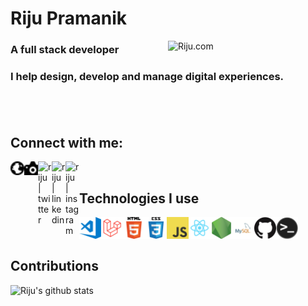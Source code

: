 # Riju Pramanik

[<img align="right" alt="Riju.com" width="50%" src="https://riju.co/assets/svg/developer.svg" />][website]

### A full stack developer

### I help design, develop and manage digital experiences.

## <br  />

## Connect with me:

[<img align="left" alt="Riju.com" width="22px" src="https://raw.githubusercontent.com/iconic/open-iconic/master/svg/globe.svg" />][website]

[<img align="left" alt="Riju | YouTube" width="22px" src="https://raw.githubusercontent.com/iconic/open-iconic/master/svg/camera-slr.svg" />][photography]

[<img align="left" alt="riju | twitter" width="22px" src="https://cdn.jsdelivr.net/npm/simple-icons@v3/icons/twitter.svg" />][twitter]

[<img align="left" alt="riju | linkedin" width="22px" src="https://cdn.jsdelivr.net/npm/simple-icons@v3/icons/linkedin.svg" />][linkedin]

[<img align="left" alt="riju | instagram" width="22px" src="https://cdn.jsdelivr.net/npm/simple-icons@v3/icons/instagram.svg" />][instagram]

<br  />

## Technologies I use

[<img align="left" alt="Visual Studio Code" width="35px" src="https://raw.githubusercontent.com/github/explore/80688e429a7d4ef2fca1e82350fe8e3517d3494d/topics/visual-studio-code/visual-studio-code.png" />][website]

[<img align="left" alt="Laravel" width="35px" src="https://raw.githubusercontent.com/github/explore/56a826d05cf762b2b50ecbe7d492a839b04f3fbf/topics/laravel/laravel.png" />][website]

[<img align="left" alt="HTML5" width="35px" src="https://raw.githubusercontent.com/github/explore/80688e429a7d4ef2fca1e82350fe8e3517d3494d/topics/html/html.png" />][website]

[<img align="left" alt="CSS3" width="35px" src="https://raw.githubusercontent.com/github/explore/80688e429a7d4ef2fca1e82350fe8e3517d3494d/topics/css/css.png" />][website]

[<img align="left" alt="JavaScript" width="35px" src="https://raw.githubusercontent.com/github/explore/80688e429a7d4ef2fca1e82350fe8e3517d3494d/topics/javascript/javascript.png" />][website]

[<img align="left" alt="React" width="35px" src="https://raw.githubusercontent.com/github/explore/80688e429a7d4ef2fca1e82350fe8e3517d3494d/topics/react/react.png" />][website]

[<img align="left" alt="Node.js" width="35px" src="https://raw.githubusercontent.com/github/explore/80688e429a7d4ef2fca1e82350fe8e3517d3494d/topics/nodejs/nodejs.png" />][website]

[<img align="left" alt="MySQL" width="35px" src="https://raw.githubusercontent.com/github/explore/80688e429a7d4ef2fca1e82350fe8e3517d3494d/topics/mysql/mysql.png" />][website]

[<img align="left" alt="GitHub" width="35px" src="https://raw.githubusercontent.com/github/explore/78df643247d429f6cc873026c0622819ad797942/topics/github/github.png" />][website]

[<img align="left" alt="Terminal" width="35px" src="https://raw.githubusercontent.com/github/explore/80688e429a7d4ef2fca1e82350fe8e3517d3494d/topics/terminal/terminal.png" />][website]

## <br  />

## Contributions

![Riju's github stats](https://github-readme-stats.vercel.app/api?username=pramanikriju&count_private=true)

[website]: https://riju.co
[twitter]: https://twitter.com/riju_venate
[instagram]: https://www.instagram.com/riju.venate/
[photography]: https://riju.co/photography
[linkedin]: https://www.linkedin.com/in/rijup/
